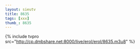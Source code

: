 ```yaml
--- 
layout: sieutv
title: 8635
tags: [xxx]
thumb_: 8635
---
```

{% include tvpro src="http://cp.dmbshare.net:8000/live/erol/erol/8635.m3u8" %} 

